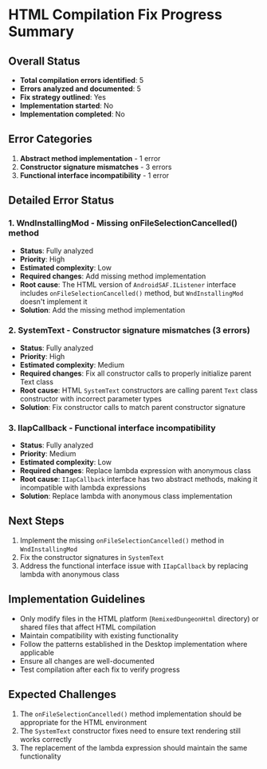 # HTML Compilation Fix Progress Summary

## Overall Status
- **Total compilation errors identified**: 5
- **Errors analyzed and documented**: 5
- **Fix strategy outlined**: Yes
- **Implementation started**: No
- **Implementation completed**: No

## Error Categories
1. **Abstract method implementation** - 1 error
2. **Constructor signature mismatches** - 3 errors
3. **Functional interface incompatibility** - 1 error

## Detailed Error Status

### 1. WndInstallingMod - Missing onFileSelectionCancelled() method
- **Status**: Fully analyzed
- **Priority**: High
- **Estimated complexity**: Low
- **Required changes**: Add missing method implementation
- **Root cause**: The HTML version of `AndroidSAF.IListener` interface includes `onFileSelectionCancelled()` method, but `WndInstallingMod` doesn't implement it
- **Solution**: Add the missing method implementation

### 2. SystemText - Constructor signature mismatches (3 errors)
- **Status**: Fully analyzed
- **Priority**: High
- **Estimated complexity**: Medium
- **Required changes**: Fix all constructor calls to properly initialize parent Text class
- **Root cause**: HTML `SystemText` constructors are calling parent `Text` class constructor with incorrect parameter types
- **Solution**: Fix constructor calls to match parent constructor signature

### 3. IIapCallback - Functional interface incompatibility
- **Status**: Fully analyzed
- **Priority**: Medium
- **Estimated complexity**: Low
- **Required changes**: Replace lambda expression with anonymous class
- **Root cause**: `IIapCallback` interface has two abstract methods, making it incompatible with lambda expressions
- **Solution**: Replace lambda with anonymous class implementation

## Next Steps

1. Implement the missing `onFileSelectionCancelled()` method in `WndInstallingMod`
2. Fix the constructor signatures in `SystemText`
3. Address the functional interface issue with `IIapCallback` by replacing lambda with anonymous class

## Implementation Guidelines

- Only modify files in the HTML platform (`RemixedDungeonHtml` directory) or shared files that affect HTML compilation
- Maintain compatibility with existing functionality
- Follow the patterns established in the Desktop implementation where applicable
- Ensure all changes are well-documented
- Test compilation after each fix to verify progress

## Expected Challenges

1. The `onFileSelectionCancelled()` method implementation should be appropriate for the HTML environment
2. The `SystemText` constructor fixes need to ensure text rendering still works correctly
3. The replacement of the lambda expression should maintain the same functionality